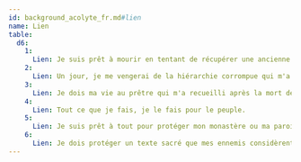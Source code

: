 ```yaml
---
id: background_acolyte_fr.md#lien
name: Lien
table:
  d6:
    1:
      Lien: Je suis prêt à mourir en tentant de récupérer une ancienne relique liée à ma foi et qui a été perdue il y a très longtemps.
    2:
      Lien: Un jour, je me vengerai de la hiérarchie corrompue qui m'a accusé d'être un hérétique.
    3:
      Lien: Je dois ma vie au prêtre qui m'a recueilli après la mort de mes parents.
    4:
      Lien: Tout ce que je fais, je le fais pour le peuple.
    5:
      Lien: Je suis prêt à tout pour protéger mon monastère ou ma paroisse.
    6:
      Lien: Je dois protéger un texte sacré que mes ennemis considèrent hérétique et cherchent à détruire.
---
```


